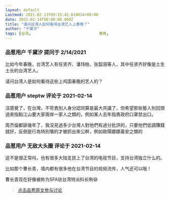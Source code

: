 ```yaml
---
layout: default
Lastmod: 2021-02-13T09:15:42.619034+00:00
date: 2021-02-14T00:00:00.000Z
title: "请问台湾人如何看待台湾艺人上春晚？"
author: "千黛汐"
tags: [台湾,								春晚,								艺人]
---
```



### 品葱用户 **千黛汐** 提问于 2/14/2021
    
比如今年春晚，台湾艺人有任贤齐、潘玮柏、张韶涵等人，其中任贤齐好像是土生土长的台湾艺人。  
  
请问台湾人是如何看待这些上鸡国春晚的艺人的？
    
                

### 品葱用户 **steptw** 评论于 2021-02-14
        
沒感覺了，在台灣，不苛責別人身分認同算是最大共識了，但希望那些藝人別回頭過來指點江山要大家兩岸一家人之類的，例如某人去年指責政府口罩禁出口。  
  
周杰倫都舔幾年了，我沒見過多少台灣人對他們有過分批評的，只要他們低調賺錢就好，反倒是行為特別嗆的才被抓出來公幹，例如歐陽娜娜黃安之類的
        
                

### 品葱用户 **无敌大头圈** 评论于 2021-02-14
        
这不是很正常吗，也有很多大陆支民上了台湾的电视节目，支持台湾独立什么的。  
  
比如那个曹长青，墙内都有很多他在台湾节目的视频流传，人气还可以哦！  
  
曹长青现在好像被称为SFA驻台湾特派科长咧😄
        
                





> [点击品葱原文参与讨论](https://pincong.rocks/question/36340)


